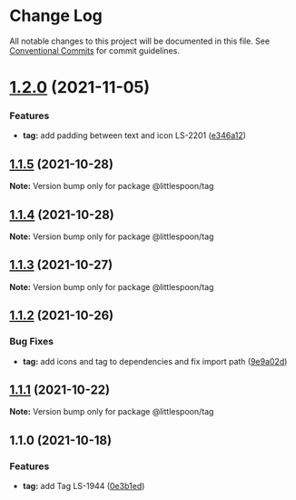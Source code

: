 # Change Log

All notable changes to this project will be documented in this file.
See [Conventional Commits](https://conventionalcommits.org) for commit guidelines.

# [1.2.0](https://github.com/little-spoon-dev/design-system/compare/@littlespoon/tag@1.1.5...@littlespoon/tag@1.2.0) (2021-11-05)

### Features

- **tag:** add padding between text and icon LS-2201 ([e346a12](https://github.com/little-spoon-dev/design-system/commit/e346a12e0c345088fd291865891cc6e4b09f3b74))

## [1.1.5](https://github.com/little-spoon-dev/design-system/compare/@littlespoon/tag@1.1.4...@littlespoon/tag@1.1.5) (2021-10-28)

**Note:** Version bump only for package @littlespoon/tag

## [1.1.4](https://github.com/little-spoon-dev/design-system/compare/@littlespoon/tag@1.1.3...@littlespoon/tag@1.1.4) (2021-10-28)

**Note:** Version bump only for package @littlespoon/tag

## [1.1.3](https://github.com/little-spoon-dev/design-system/compare/@littlespoon/tag@1.1.2...@littlespoon/tag@1.1.3) (2021-10-27)

**Note:** Version bump only for package @littlespoon/tag

## [1.1.2](https://github.com/little-spoon-dev/design-system/compare/@littlespoon/tag@1.1.1...@littlespoon/tag@1.1.2) (2021-10-26)

### Bug Fixes

- **tag:** add icons and tag to dependencies and fix import path ([9e9a02d](https://github.com/little-spoon-dev/design-system/commit/9e9a02dd46571c3aed427e302f83cd56bee3731e))

## [1.1.1](https://github.com/little-spoon-dev/design-system/compare/@littlespoon/tag@1.1.0...@littlespoon/tag@1.1.1) (2021-10-22)

**Note:** Version bump only for package @littlespoon/tag

## 1.1.0 (2021-10-18)

### Features

- **tag:** add Tag LS-1944 ([0e3b1ed](https://github.com/little-spoon-dev/design-system/commit/0e3b1ed91189fa55f675e4e2d6514e6d22b7fb3b))

